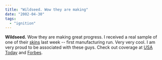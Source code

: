 ```yaml
---
title: "Wildseed. Wow they are making"
date: "2002-04-30"
tags: 
  - "ignition"
---
```


**Wildseed.** Wow they are making great progress. I received a real sample of one of their [skins](http://www.wildseed.com/tech/skins.asp) last week -- first manufacturing run. Very very cool. I am very proud to be associated with these guys. Check out coverage at [USA Today](http://www.usatoday.com/life/cyber/ccarch/2002/04/30/fischer.htm) and [Forbes](http://www.forbes.com/2002/04/03/0403wildseed.html).
